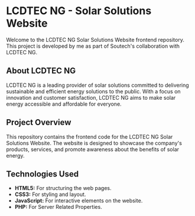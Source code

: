 # LCDTEC NG - Solar Solutions Website

Welcome to the LCDTEC NG Solar Solutions Website frontend repository. This project is developed by me as part of Soutech's collaboration with LCDTEC NG.

## About LCDTEC NG

LCDTEC NG is a leading provider of solar solutions committed to delivering sustainable and efficient energy solutions to the public. With a focus on innovation and customer satisfaction, LCDTEC NG aims to make solar energy accessible and affordable for everyone.

## Project Overview

This repository contains the frontend code for the LCDTEC NG Solar Solutions Website. The website is designed to showcase the company's products, services, and promote awareness about the benefits of solar energy.

## Technologies Used

- **HTML5:** For structuring the web pages.
- **CSS3:** For styling and layout.
- **JavaScript:** For interactive elements on the website.
- **PHP:** For Server Related Properties.

